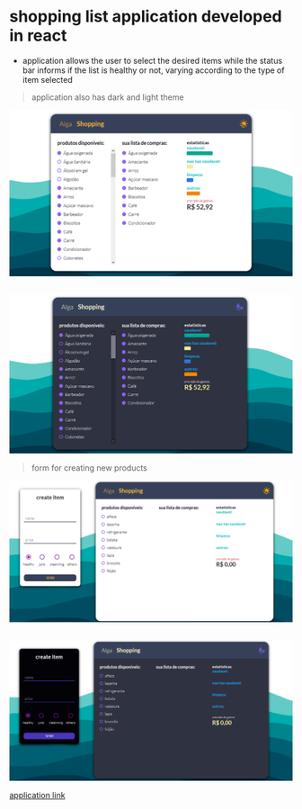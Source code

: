# shopping list application developed in react

- application allows the user to select the desired items while the status bar informs if the list is healthy or not, varying according to the type of item selected


> application also has dark and light theme

![light](./src/assets/light_alga.png)
##
![dark](./src/assets/dark_alga.png)

> form for creating new products

![](./src/assets/form_light.png)
##
![](./src/assets/form_dark.png)










[application link](https://alga-shopping.vercel.app/)
